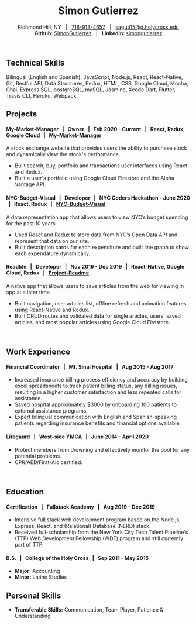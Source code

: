 <h1 align="center">
    Simon Gutierrez
</h1>
<p align="center">
    Richmond Hill, NY &nbsp; | &nbsp; 
    <a href="tel:+7189134657">718-913-4657</a> &nbsp; | &nbsp; 
    <a href="mailto: saguti15@g.holycross.edu">saguti15@g.holycross.edu</a> 
    <br>
    <b>Github: </b> 
    <a href="https://github.com/SimonGutierrez ">SimonGutierrez</a> &nbsp; | &nbsp; 
    <b>LinkedIn: </b> 
    <a href="https://www.linkedin.com/in/simongutierrez/">simongutierrez</a> 
</p>
<br>

## Technical Skills
Bilingual (English and Spanish), JavaScript, Node.js, React, React-Native, Git, Restful API, Data Structures, Redux, HTML, CSS, Google Cloud, Mocha, Chai, Express
SQL, postgreSQL, mySQL, Jasmine, Xcode
Dart, Flutter, Travis CLI, Heroku, Webpack
<br>

## Projects
#### My-Market-Manager &nbsp; | &nbsp; Owner &nbsp; | &nbsp; Feb 2020 - Current &nbsp; | &nbsp; React, Redux, Google Cloud &nbsp; | &nbsp; [My-Market-Manager](https://my-market-manager.web.app/signin)  
A stock exchange website that provides users the ability to purchase stock and dynamically view the stock's performance. 
* Built search, buy, portfolio and transactions user interfaces using React and Redux.
* Built a user's portfolio using Google Cloud Firestore and the Alpha Vantage API.

#### NYC-Budget-Visual &nbsp; | &nbsp; Developer &nbsp; | &nbsp; NYC Coders Hackathon - June 2020 &nbsp; | &nbsp; React, Redux &nbsp; | &nbsp; [NYC-Budget-Visual](https://nyc-budget-vis.herokuapp.com/)  
A data representation app that allows users to view NYC’s budget spending for the past 10 years.
* Used React and Redux to store data from NYC’s Open Data API and represent that data on our site.
* Built description cards for each expenditure and built line graph to show each expendature dynamically.

#### ReadMe &nbsp; | &nbsp; Developer &nbsp; | &nbsp; Nov 2019 - Dec 2019 &nbsp; | &nbsp; React-Native, Google Cloud, Redux &nbsp; | &nbsp; [Project-Readme](https://github.com/Project-Readme)  
A native app that allows users to save articles from the web for viewing in app at a later time.
* Built navigation, user articles list, offline refresh and animation features using React-Native and Redux. 
* Built CRUD routes and validated data for single articles, users' saved articles, and most popular articles using Google Cloud Firestore.
<br>

## Work Experience
#### Financial Coordinator &nbsp; | &nbsp; Mt. Sinai Hospital &nbsp; | &nbsp; Aug 2015 - Aug 2017
* Increased insurance billing process efficiency and accuracy by building excel spreadsheets to track patient billing status, any billing issues, resulting in a higher customer satisfaction and less repeated calls for assistance.
* Saved hospital approximately $3000 by onboarding 100 patients to external assistance programs.
* Expert bilingual communication with English and Spanish-speaking patients regarding insurance benefits and financial options available.

#### Lifegaurd &nbsp; | &nbsp; West-side YMCA &nbsp; | &nbsp; June 2014 – April 2020
* Protect members from drowning and effectively monitor the pool for any potential problems. 
* CPR/AED/First-Aid certified.
<br>

## Education
#### Certification &nbsp; | &nbsp; Fullstack Academy &nbsp; | &nbsp; Aug 2019 - Dec 2019 
* Intensive full stack web development program based on the Node.js, Express, React, and (Relational) Database (NERD) stack.
* Received full-scholarship from the New York City Tech Talent Pipeline's (TTP) Web Development Fellowship (WDF) program and still currently part of TTP.

#### B.S. &nbsp; | &nbsp; College of the Holy Cross &nbsp; | &nbsp; Sep 2011 - May 2015
* **Major:** Accounting
* **Minor:** Latino Studies

## Personal Skills
* **Transferable Skills:** Communication, Team Player, Patience & Understanding
